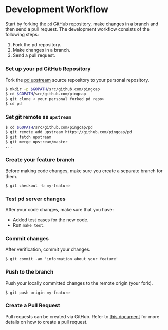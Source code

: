 # Development Workflow


Start by forking the `pd` GitHub repository, make changes in a branch and then send a pull request. The development workflow consists of the following steps:

1. Fork the pd repository.
2. Make changes in a branch.
3. Send a pull request.

### Set up your pd GitHub Repository


Fork the [pd upstream](https://github.com/pingcap/pd/fork) source repository to your personal repository.

```sh
$ mkdir -p $GOPATH/src/github.com/pingcap
$ cd $GOPATH/src/github.com/pingcap
$ git clone < your personal forked pd repo>
$ cd pd
```

### Set git remote as ``upstream``


```sh
$ cd $GOPATH/src/github.com/pingcap/pd
$ git remote add upstream https://github.com/pingcap/pd
$ git fetch upstream
$ git merge upstream/master
...
```

### Create your feature branch


Before making code changes, make sure you create a separate branch for them.

```
$ git checkout -b my-feature
```

### Test pd server changes


After your code changes, make sure that you have:

- Added test cases for the new code.
- Run `make test`.


### Commit changes


After verification, commit your changes. 

```
$ git commit -am 'information about your feature'
```

### Push to the branch


Push your locally committed changes to the remote origin (your fork).

```
$ git push origin my-feature
```

### Create a Pull Request


Pull requests can be created via GitHub. Refer to [this document](https://help.github.com/articles/creating-a-pull-request/) for more details on how to create a pull request.
